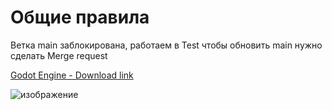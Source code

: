 <h1> Общие правила </h1>

Ветка main заблокирована, работаем в Test
чтобы обновить main нужно сделать Merge request


[Godot Engine - Download link](https://github.com/godotengine/godot/releases/download/4.1.2-stable/Godot_v4.1.2-stable_mono_win64.zip)


![изображение](https://github.com/EVETuesday/FirstGameProject/assets/114149936/dd6d8536-d5a7-49ab-aec3-acaf231428c0)

